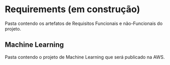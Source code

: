 # Requirements (em construção)

Pasta contendo os artefatos de Requisitos Funcionais e não-Funcionais do projeto.

## Machine Learning
Pasta contendo o projeto de Machine Learning que será publicado na AWS.
